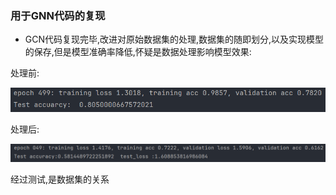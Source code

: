 ### 用于GNN代码的复现
* GCN代码复现完毕,改进对原始数据集的处理,数据集的随即划分,以及实现模型的保存,但是模型准确率降低,怀疑是数据处理影响模型效果:

处理前:

![img.png](GCN/assets/img.png)

处理后:

![img_1.png](GCN/assets/img_1.png)


经过测试,是数据集的关系